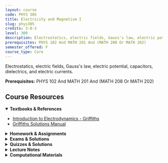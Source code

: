 ```yaml
---
layout: course
code: PHYS 305
title: Electricity and Magnetism I
slug: phys305
credits: 3-0-3
level: 300
description: Electrostatics, electric fields, Gauss's law, electric potential, capacitors, dielectrics, and electric currents.
prerequisites: PHYS 102 And MATH 201 And (MATH 208 Or MATH 202)
semester_offered: F
course_type: Core
---
```


Electrostatics, electric fields, Gauss's law, electric potential, capacitors, dielectrics, and electric currents.

**Prerequisites:** PHYS 102 And MATH 201 And (MATH 208 Or MATH 202)

## <i class="fas fa-book"></i> Course Resources

<details open>
<summary><strong><i class="fas fa-book"></i> Textbooks & References</strong></summary>
<ul>
<li><a href="/assets/resources/core/phys305/textbooks/David J. Griffiths-Introduction to Electrodynamics-Addison-Wesley (2012).pdf">Introduction to Electrodynamics - Griffiths</a></li>
<li><a href="/assets/resources/core/phys305/textbooks/Griffiths_Solutions.pdf">Griffiths Solutions Manual</a></li>
</ul>
</details>

<details>
<summary><strong><i class="fas fa-file-alt"></i> Homework & Assignments</strong></summary>
<ul>
<li><a href="/assets/resources/core/phys305/homework/PHYS305-HMWK-1 (1).pdf">Homework 1</a></li>
<li><a href="/assets/resources/core/phys305/homework/PHYS305-HMWK-2.pdf">Homework 2</a></li>
<li><a href="/assets/resources/core/phys305/homework/PHYS305-HMWK-4 (1).pdf">Homework 4</a></li>
<li><a href="/assets/resources/core/phys305/homework/PHYS305-HMWK-5.pdf">Homework 5</a></li>
<li><a href="/assets/resources/core/phys305/homework/PHYS305-HMWK-6.pdf">Homework 6</a></li>
</ul>
</details>

<details>
<summary><strong><i class="fas fa-chart-bar"></i> Exams & Solutions</strong></summary>
<ul>
<li><a href="/assets/resources/core/phys305/exams/PHYS305-Major1-key.pdf">Major Exam I - Solution</a></li>
<li><a href="/assets/resources/core/phys305/exams/PH7S305 2nd Major-key.pdf">Major Exam II - Solution</a></li>
<li><a href="/assets/resources/core/phys305/exams/PHYS305 - Formula Sheet Mid-Term Exam.pdf">Mid-Term Formula Sheet</a></li>
<li><a href="/assets/resources/core/phys305/exams/Formula Sheet  PHYS305 2nd Major Exam Sem211.pdf">2nd Major Formula Sheet</a></li>
<li><a href="/assets/resources/core/phys305/exams/Formula Sheet  PHYS305 Final Exam Sem211.pdf">Final Exam Formula Sheet</a></li>
</ul>
</details>

<details>
<summary><strong><i class="fas fa-check-circle"></i> Quizzes & Solutions</strong></summary>
<ul>
<li><a href="/assets/resources/core/phys305/quizzes/quiz2-key.pdf">Quiz 2 - Solution</a></li>
<li><a href="/assets/resources/core/phys305/quizzes/quiz3-key.pdf">Quiz 3 - Solution</a></li>
<li><a href="/assets/resources/core/phys305/quizzes/Solution quiz5 key.pdf">Quiz 5 - Solution</a></li>
<li><a href="/assets/resources/core/phys305/quizzes/PHYS305-Quiz-6-key.pdf">Quiz 6 - Solution</a></li>
<li><a href="/assets/resources/core/phys305/quizzes/Solution quiz7 key.pdf">Quiz 7 - Solution</a></li>
</ul>
</details>

<details>
<summary><strong><i class="fas fa-book-open"></i> Lecture Notes</strong></summary>
<ul>
<li><a href="/assets/resources/core/phys305/notes/PHYS305-Ch01-Sec2-3.pdf">Chapter 1 - Sections 2-3</a></li>
<li><a href="/assets/resources/core/phys305/notes/PHYS305-Ch03-Lec Notes-MBH.pdf">Chapter 3 - Lecture Notes</a></li>
<li><a href="/assets/resources/core/phys305/notes/PHYS305-Ch04-Lec Notes-MBH.pdf">Chapter 4 - Lecture Notes</a></li>
<li><a href="/assets/resources/core/phys305/notes/PHYS305 Lec Notes Chap-5.pdf">Chapter 5 - Lecture Notes</a></li>
<li><a href="/assets/resources/core/phys305/notes/PHYS305 Lec Notes CH6.pdf">Chapter 6 - Lecture Notes</a></li>
</ul>
</details>

<details>
<summary><strong><i class="fas fa-laptop-code"></i> Computational Materials</strong></summary>
<ul>
<li>No materials available yet</li>
</ul>
</details>